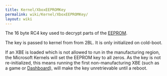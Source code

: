 ```yaml
---
title: Kernel/XboxEEPROMKey
permalink: wiki/Kernel/XboxEEPROMKey/
layout: wiki
---
```


The 16 byte RC4 key used to decrypt parts of the
[EEPROM](/wiki/EEPROM "wikilink").

The key is passed to kernel from from 2BL. It is only initialized on
cold-boot.

If an XBE is loaded which is not allowed to run in the manufacturing
region, the Microsoft Kernels will set the EEPROM key to all zeros. As
the key is not re-initialized, this means running the first
non-manufacturing XBE (such as a game or
[Dashboard](/wiki/Dashboard "wikilink")), will make the key unretrievable
until a reboot.
